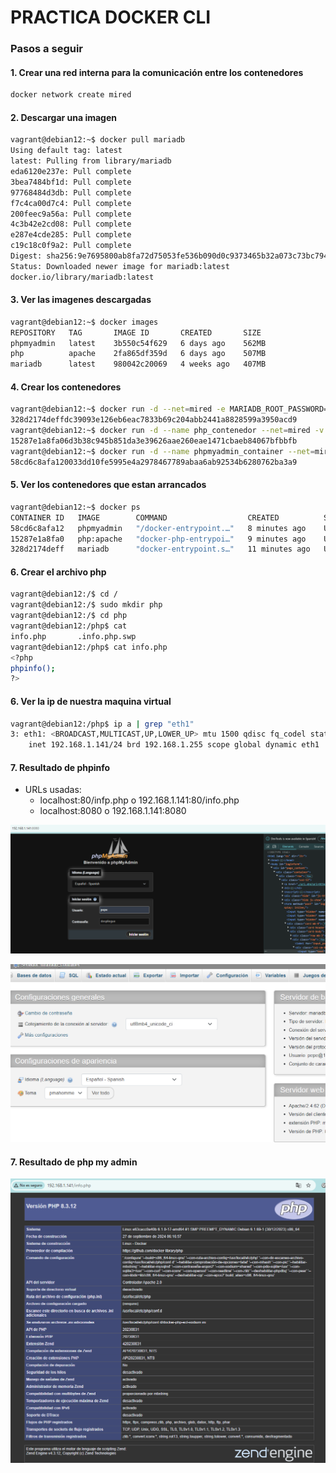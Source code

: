 # **PRACTICA DOCKER CLI**

### **Pasos a seguir**

#### 1. Crear una red interna para la comunicación entre los contenedores

```bash
docker network create mired
```

#### 2. Descargar una imagen

```bash
vagrant@debian12:~$ docker pull mariadb
Using default tag: latest
latest: Pulling from library/mariadb
eda6120e237e: Pull complete
3bea7484bf1d: Pull complete
97768484d3db: Pull complete
f7c4ca00d7c4: Pull complete
200feec9a56a: Pull complete
4c3b42e2cd08: Pull complete
e287e4cde285: Pull complete
c19c18c0f9a2: Pull complete
Digest: sha256:9e7695800ab8fa72d75053fe536b090d0c9373465b32a073c73bc7940a2e8dbe
Status: Downloaded newer image for mariadb:latest
docker.io/library/mariadb:latest
```

#### 3. Ver las imagenes descargadas

```bash
vagrant@debian12:~$ docker images
REPOSITORY   TAG       IMAGE ID       CREATED       SIZE
phpmyadmin   latest    3b550c54f629   6 days ago    562MB
php          apache    2fa865df359d   6 days ago    507MB
mariadb      latest    980042c20069   4 weeks ago   407MB
```

#### 4. Crear los contenedores

```bash
vagrant@debian12:~$ docker run -d --net=mired -e MARIADB_ROOT_PASSWORD=1234 -e MARIADB_USER=pepe -e MARIADB_PASSWORD=despliegue --name mariadb_container mariadb             
328d2174deffdc39093e126eb6eac7833b69c204abb2441a8828599a3950acd9
vagrant@debian12:~$ docker run -d --name php_contenedor --net=mired -v /php:/var/www/html -p80:80 php:apache
15287e1a8fa06d3b38c945b851da3e39626aae260eae1471cbaeb84067bfbbfb
vagrant@debian12:~$ docker run -d --name phpmyadmin_container --net=mired -e PMA_HOST=mariadb_container -p 8080:80 phpmyadmin
58cd6c8afa120033dd10fe5995e4a2978467789abaa6ab92534b6280762ba3a9
```

#### 5. Ver los contenedores que estan arrancados 

```bash
vagrant@debian12:~$ docker ps
CONTAINER ID   IMAGE        COMMAND                  CREATED          STATUS          PORTS                  NAMES
58cd6c8afa12   phpmyadmin   "/docker-entrypoint.…"   8 minutes ago    Up 8 minutes    0.0.0.0:8080->80/tcp   phpmyadmin_container
15287e1a8fa0   php:apache   "docker-php-entrypoi…"   9 minutes ago    Up 9 minutes    0.0.0.0:80->80/tcp     php_contenedor
328d2174deff   mariadb      "docker-entrypoint.s…"   11 minutes ago   Up 11 minutes   3306/tcp               mariadb_container
```

#### 6. Crear el archivo php

```bash
vagrant@debian12:/$ cd /
vagrant@debian12:/$ sudo mkdir php
vagrant@debian12:/$ cd php
vagrant@debian12:/php$ cat
info.php       .info.php.swp
vagrant@debian12:/php$ cat info.php
<?php
phpinfo();
?>
```

#### 6. Ver la ip de nuestra maquina virtual

```bash
vagrant@debian12:/php$ ip a | grep "eth1"
3: eth1: <BROADCAST,MULTICAST,UP,LOWER_UP> mtu 1500 qdisc fq_codel state UP group default qlen 1000
    inet 192.168.1.141/24 brd 192.168.1.255 scope global dynamic eth1
```


#### 7. Resultado de phpinfo

* URLs usadas: 
    * localhost:80/infp.php o 192.168.1.141:80/info.php
    * localhost:8080 o 192.168.1.141:8080

![ejercicio php](img/phpadmin.png)

![entrar en base de datos](img/basededatos.png)

#### 7. Resultado de php my admin

![ejercicio phpapache](img/phpapache.png)
